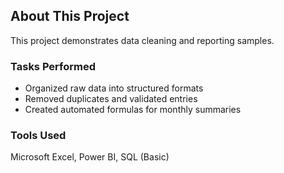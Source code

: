 ## About This Project
This project demonstrates data cleaning and reporting samples.

### Tasks Performed
- Organized raw data into structured formats
- Removed duplicates and validated entries
- Created automated formulas for monthly summaries

### Tools Used
Microsoft Excel, Power BI, SQL (Basic)
